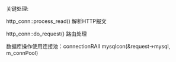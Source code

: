 关键处理:

http_conn::process_read() 解析HTTP报文

http_conn::do_request() 路由处理

数据库操作使用连接池：connectionRAII mysqlcon(&request->mysql, m_connPool)

